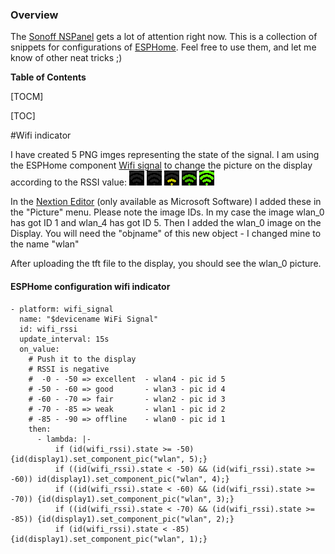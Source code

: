 ### Overview

The [Sonoff NSPanel](https://sonoff.tech/product/smart-wall-swtich/nspanel/) gets a lot of attention right now. This is a collection of snippets for configurations of [ESPHome](https://esphome.io). Feel free to use them, and let me know of other neat tricks ;)

**Table of Contents**

[TOCM]

[TOC]

#Wifi indicator

I have created 5 PNG imges representing the state of the signal. I am using the ESPHome component [Wifi signal](https://esphome.io/components/sensor/wifi_signal.html) to change the picture on the display according to the RSSI value:
![wLAN_0](https://github.com/darktim/ESPHome-NSPanel/blob/main/images/wlan_0.png "wLAN_1") ![wLAN_1](https://github.com/darktim/ESPHome-NSPanel/blob/main/images/wlan_0.png "wLAN_1") ![wLAN_2](https://github.com/darktim/ESPHome-NSPanel/blob/main/images/wlan_2.png "wLAN_2") ![wLAN_3](https://github.com/darktim/ESPHome-NSPanel/blob/main/images/wlan_3.png "wLAN_3") ![wLAN_4](https://github.com/darktim/ESPHome-NSPanel/blob/main/images/wlan_4.png "wLAN_4") 

In the  [Nextion Editor](https://nextion.tech/nextion-editor/) (only available as Microsoft Software) I added these in the "Picture" menu. Please note the image IDs. In my case the image wlan_0 has got ID 1 and wlan_4 has got ID 5.
Then I added the wlan_0 image on the Display. You will need the "objname" of this new object - I changed mine to the name "wlan"

After uploading the tft file to the display, you should see the wlan_0 picture.

#### ESPHome configuration wifi indicator
    - platform: wifi_signal
      name: "$devicename WiFi Signal"
      id: wifi_rssi
      update_interval: 15s
      on_value:
        # Push it to the display
        # RSSI is negative
        #  -0 - -50 => excellent  - wlan4 - pic id 5
        # -50 - -60 => good       - wlan3 - pic id 4
        # -60 - -70 => fair       - wlan2 - pic id 3
        # -70 - -85 => weak       - wlan1 - pic id 2
        # -85 - -90 => offline    - wlan0 - pic id 1
        then:
          - lambda: |-
              if (id(wifi_rssi).state >= -50)  {id(display1).set_component_pic("wlan", 5);}
              if ((id(wifi_rssi).state < -50) && (id(wifi_rssi).state >= -60)) id(display1).set_component_pic("wlan", 4);}
              if ((id(wifi_rssi).state < -60) && (id(wifi_rssi).state >= -70)) {id(display1).set_component_pic("wlan", 3);}
              if ((id(wifi_rssi).state < -70) && (id(wifi_rssi).state >= -85)) {id(display1).set_component_pic("wlan", 2);}
              if (id(wifi_rssi).state < -85) {id(display1).set_component_pic("wlan", 1);}

